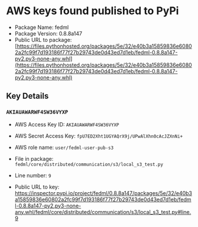 # AWS keys found published to PyPi

* Package Name: fedml
* Package Version: 0.8.8a147
* Public URL to package: [https://files.pythonhosted.org/packages/5e/32/e40b3a15859836e60802a2fc99f7d193186f77f27b29743de0d43ed7d1eb/fedml-0.8.8a147-py2.py3-none-any.whl](https://files.pythonhosted.org/packages/5e/32/e40b3a15859836e60802a2fc99f7d193186f77f27b29743de0d43ed7d1eb/fedml-0.8.8a147-py2.py3-none-any.whl)

## Key Details

### `AKIAUAWARWF4SW36VYXP`

* AWS Access Key ID: `AKIAUAWARWF4SW36VYXP`
* AWS Secret Access Key: `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` 
* AWS role name: `user/fedml-user-pub-s3`
* File in package: `fedml/core/distributed/communication/s3/local_s3_test.py`
* Line number: `9`

* Public URL to key: https://inspector.pypi.io/project/fedml/0.8.8a147/packages/5e/32/e40b3a15859836e60802a2fc99f7d193186f77f27b29743de0d43ed7d1eb/fedml-0.8.8a147-py2.py3-none-any.whl/fedml/core/distributed/communication/s3/local_s3_test.py#line.9


